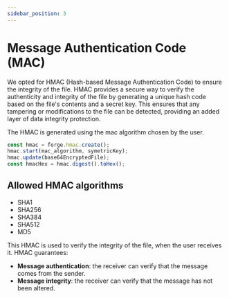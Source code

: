 ```yaml
---
sidebar_position: 3
---
```


# Message Authentication Code (MAC)

We opted for HMAC (Hash-based Message Authentication Code) to ensure the integrity of the file.
HMAC provides a secure way to verify the authenticity and integrity of the file by generating a unique hash code based on the file's contents and a secret key. This ensures that any tampering or modifications to the file can be detected, providing an added layer of data integrity protection.

The HMAC is generated using the mac algorithm chosen by the user.

```typescript title="HMAC"
const hmac = forge.hmac.create();
hmac.start(mac_algorithm, symetricKey);
hmac.update(base64EncryptedFile);
const hmacHex = hmac.digest().toHex();
```

## Allowed HMAC algorithms

- SHA1
- SHA256
- SHA384
- SHA512
- MD5

This HMAC is used to verify the integrity of the file, when the user receives it.
HMAC guarantees:

- **Message authentication**: the receiver can verify that the message comes from the sender.
- **Message integrity**: the receiver can verify that the message has not been altered.
